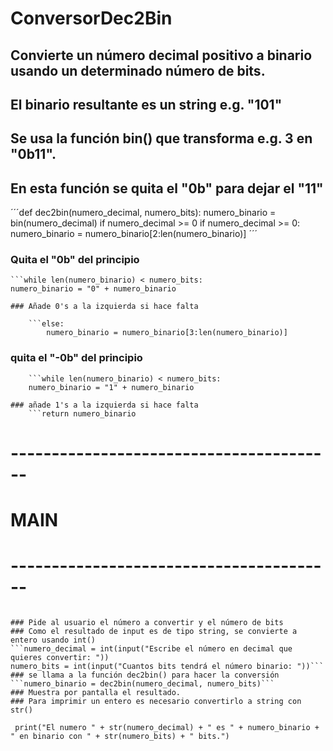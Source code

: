 # ConversorDec2Bin
 
## Convierte un número decimal positivo a binario usando un determinado número de bits.
## El binario resultante es un string e.g. "101"
## Se usa la función bin() que transforma e.g. 3 en "0b11".
## En esta función se quita el "0b" para dejar el "11"

´´´def dec2bin(numero_decimal, numero_bits):
    numero_binario = bin(numero_decimal)
    if numero_decimal >= 0
    if numero_decimal >= 0:
        numero_binario = numero_binario[2:len(numero_binario)]
´´´  
### Quita el "0b" del principio

    ```while len(numero_binario) < numero_bits:
	numero_binario = "0" + numero_binario
```      
### Añade 0's a la izquierda si hace falta

    ```else:
        numero_binario = numero_binario[3:len(numero_binario)]
```
### quita el "-0b" del principio
        ```while len(numero_binario) < numero_bits:
		numero_binario = "1" + numero_binario
```
### añade 1's a la izquierda si hace falta
    ```return numero_binario
```
# ----------------------------------------
# MAIN
# ----------------------------------------
```if __name__ == "__main__":
```
    ### Pide al usuario el número a convertir y el número de bits 
    ### Como el resultado de input es de tipo string, se convierte a entero usando int()
    ```numero_decimal = int(input("Escribe el número en decimal que quieres convertir: "))
    numero_bits = int(input("Cuantos bits tendrá el número binario: "))```
    ### se llama a la función dec2bin() para hacer la conversión
    ```numero_binario = dec2bin(numero_decimal, numero_bits)```
    ### Muestra por pantalla el resultado.
    ### Para imprimir un entero es necesario convertirlo a string con str()
   ``` print("El numero " + str(numero_decimal) + " es " + numero_binario + " en binario con " + str(numero_bits) + " bits.")```